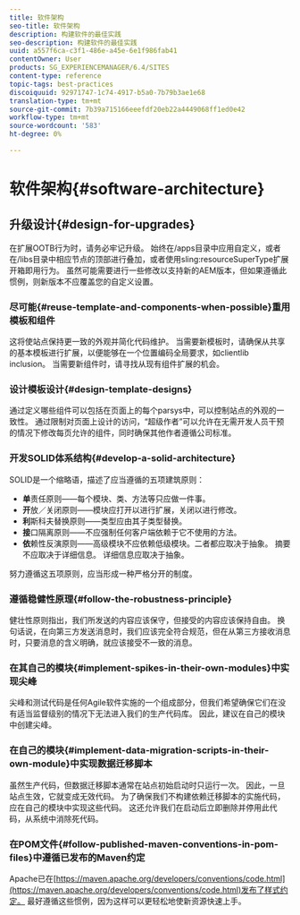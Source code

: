 ```yaml
---
title: 软件架构
seo-title: 软件架构
description: 构建软件的最佳实践
seo-description: 构建软件的最佳实践
uuid: a557f6ca-c3f1-486e-a45e-6e1f986fab41
contentOwner: User
products: SG_EXPERIENCEMANAGER/6.4/SITES
content-type: reference
topic-tags: best-practices
discoiquuid: 92971747-1c74-4917-b5a0-7b79b3ae1e68
translation-type: tm+mt
source-git-commit: 7b39a715166eeefdf20eb22a4449068ff1ed0e42
workflow-type: tm+mt
source-wordcount: '583'
ht-degree: 0%

---
```



# 软件架构{#software-architecture}

## 升级设计{#design-for-upgrades}

在扩展OOTB行为时，请务必牢记升级。 始终在/apps目录中应用自定义，或者在/libs目录中相应节点的顶部进行叠加，或者使用sling:resourceSuperType扩展开箱即用行为。 虽然可能需要进行一些修改以支持新的AEM版本，但如果遵循此惯例，则新版本不应覆盖您的自定义设置。

### 尽可能{#reuse-template-and-components-when-possible}重用模板和组件

这将使站点保持更一致的外观并简化代码维护。 当需要新模板时，请确保从共享的基本模板进行扩展，以便能够在一个位置编码全局要求，如clientlib inclusion。 当需要新组件时，请寻找从现有组件扩展的机会。

### 设计模板设计{#design-template-designs}

通过定义哪些组件可以包括在页面上的每个parsys中，可以控制站点的外观的一致性。 通过限制对页面上设计的访问，“超级作者”可以允许在无需开发人员干预的情况下修改每页允许的组件，同时确保其他作者遵循公司标准。

### 开发SOLID体系结构{#develop-a-solid-architecture}

SOLID是一个缩略语，描述了应当遵循的五项建筑原则：

* **单**&#x200B;责任原则——每个模块、类、方法等只应做一件事。
* **开**&#x200B;放／关闭原则——模块应打开以进行扩展，关闭以进行修改。
* **利**&#x200B;斯科夫替换原则——类型应由其子类型替换。
* **接**&#x200B;口隔离原则——不应强制任何客户端依赖于它不使用的方法。
* **依**&#x200B;赖性反演原则——高级模块不应依赖低级模块。二者都应取决于抽象。 摘要不应取决于详细信息。 详细信息应取决于抽象。

努力遵循这五项原则，应当形成一种严格分开的制度。

### 遵循稳健性原理{#follow-the-robustness-principle}

健壮性原则指出，我们所发送的内容应该保守，但接受的内容应该保持自由。 换句话说，在向第三方发送消息时，我们应该完全符合规范，但在从第三方接收消息时，只要消息的含义明确，就应该接受不一致的消息。

### 在其自己的模块{#implement-spikes-in-their-own-modules}中实现尖峰

尖峰和测试代码是任何Agile软件实施的一个组成部分，但我们希望确保它们在没有适当监督级别的情况下无法进入我们的生产代码库。 因此，建议在自己的模块中创建尖峰。

### 在自己的模块{#implement-data-migration-scripts-in-their-own-module}中实现数据迁移脚本

虽然生产代码，但数据迁移脚本通常在站点初始启动时只运行一次。 因此，一旦站点生效，它就变成无效代码。 为了确保我们不构建依赖迁移脚本的实施代码，应在自己的模块中实现这些代码。 这还允许我们在启动后立即删除并停用此代码，从系统中消除死代码。

### 在POM文件{#follow-published-maven-conventions-in-pom-files}中遵循已发布的Maven约定

Apache已在[https://maven.apache.org/developers/conventions/code.html](https://maven.apache.org/developers/conventions/code.html)发布了样式约定。 最好遵循这些惯例，因为这样可以更轻松地使新资源快速上手。
